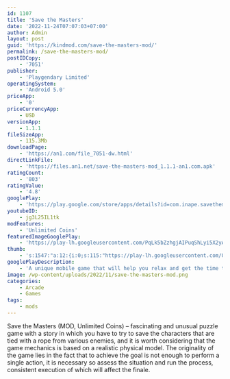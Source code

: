 ```yaml
---
id: 1107
title: 'Save the Masters'
date: '2022-11-24T07:07:03+07:00'
author: Admin
layout: post
guid: 'https://kindmod.com/save-the-masters-mod/'
permalink: /save-the-masters-mod/
postIDCopy:
    - '7051'
publisher:
    - 'Playgendary Limited'
operatingSystem:
    - 'Android 5.0'
priceApp:
    - '0'
priceCurrencyApp:
    - USD
versionApp:
    - 1.1.1
fileSizeApp:
    - 115.3Mb
downloadPage:
    - 'https://an1.com/file_7051-dw.html'
directLinkFile:
    - 'https://files.an1.net/save-the-masters-mod_1.1.1-an1.com.apk'
ratingCount:
    - '803'
ratingValue:
    - '4.8'
googlePlay:
    - 'https://play.google.com/store/apps/details?id=com.inape.savethemasters'
youtubeID:
    - jg3L25IL1tk
modFeatures:
    - 'Unlimited Coins'
featuredImageGooglePlay:
    - 'https://play-lh.googleusercontent.com/PqLk5bZzhgjAIPuqShLyi5X2yAi2ClTV-l4bIalHcPENgyoUMuJz6e6QUffjTFy0-fcP'
thumb:
    - 's:1547:"a:12:{i:0;s:115:"https://play-lh.googleusercontent.com/QJI4P9pHD5u5bnsWj5B-Ql3Q1PjLR2KI5BD1D8gY5dcWQc-Fi4RT9dz6D5p42tvVITc=w526-h296";i:1;s:115:"https://play-lh.googleusercontent.com/dvb8RGabyBRCjP_EmBw_B62Eqx-LyyQdpfFbR3UUDHYi7KyuWu9RzMr7XFpYHw2XMr0=w526-h296";i:2;s:115:"https://play-lh.googleusercontent.com/M61XpPSfMdkY1BFhk4KcRC-1xJqQlkFo8_9Aw0EBFr0Ybd_O-QEocNZOM5HllGF9B2o=w526-h296";i:3;s:115:"https://play-lh.googleusercontent.com/gwABKb0tQomofVRLXAixHOI0fADPttdyQkcwz6XoOO1y5NdIx0YPi4jFiX_U72-Fj_s=w526-h296";i:4;s:115:"https://play-lh.googleusercontent.com/Cmv_9HKRL6fQ3oOmtB9dHKPElPWk6boaVytbZlBgBCOrecCVa_urEM3tIrGGbMkvivQ=w526-h296";i:5;s:116:"https://play-lh.googleusercontent.com/JL1rCeh5qdVBBNf1-2iRAiEl3zV5EaKQUOrDiXbhoj6wWmlNwHp9viFPNF62H-MBstFH=w526-h296";i:6;s:115:"https://play-lh.googleusercontent.com/kzS_KNn8gOYpbPd9JbIdvNqSJx98IwO1WkjG-ay2G-Zeeylg_x3VczHCWh8I4S-Dxos=w526-h296";i:7;s:115:"https://play-lh.googleusercontent.com/bA7m_ZkzmD9MIMZjNFxE7SubQ2F5pVojKGm4ZzPuzDqLO2lJcMmBNb5X90Ang0wfCv4=w526-h296";i:8;s:115:"https://play-lh.googleusercontent.com/M4u0NlBc9K1-WqcHuhj4yDw6affMbRZ3kaQoGkd1uq2vd4QKhOI-rQksvHCE1aiWa6o=w526-h296";i:9;s:114:"https://play-lh.googleusercontent.com/LTULaNO1kWlut_2uZAmD7GxWIBlYHIGVo-38l5qymM-0kc_XZR8NLwsWGCrbLZThJg=w526-h296";i:10;s:116:"https://play-lh.googleusercontent.com/NzxmjgGNAhQYL2FP42pSEB1BhN0R0XGpxvkpFjA-2_NzZHG2iP_9UOqvvc6Ee-uX-3Fq=w526-h296";i:11;s:116:"https://play-lh.googleusercontent.com/9YdZIFwo-hNoHfQ96qjoytwdpJrCMKNSkUVJfjOON9EVvwEwjKm91OizTx6p_C0IBUjq=w526-h296";}";'
googlePlayDescription:
    - 'A unique mobile game that will help you relax and get the time to fly by!. Chase the highest scores in a fun puzzle strategy action, that is based solely on your skill and logic!. Aim carefully to rescue a wide variety of characters from a certain doom.'
image: /wp-content/uploads/2022/11/save-the-masters-mod.png
categories:
    - Arcade
    - Games
tags:
    - mods
---
```


Save the Masters (MOD, Unlimited Coins) – fascinating and unusual puzzle game with a story in which you have to try to save the characters that are tied with a rope from various enemies, and it is worth considering that the game mechanics is based on a realistic physical model. The originality of the game lies in the fact that to achieve the goal is not enough to perform a single action, it is necessary so assess the situation and run the process, consistent execution of which will affect the finale.
